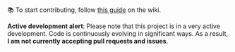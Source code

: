📚 To start contributing, follow [this guide](https://github.com/Zaczero/openstreetmap-ng/wiki/Contributing:-Getting-Started) on the wiki.

**Active development alert**: Please note that this project is in a very active development. Code is continuously evolving in significant ways. As a result, **I am not currently accepting pull requests and issues**.
